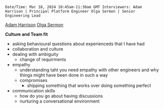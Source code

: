 ```
Date/Time: Mar 18, 2024 10:45am-11:30am GMT Interviewers: Adam Harrison | Principal Platform Engineer Olga Sermon | Senior Engineering Lead
```

[Adam Harrison](https://www.linkedin.com/in/awharrison/)
[Olga Sermon](https://www.linkedin.com/in/olga-sermon-787527a4/)

**Culture and Team fit**
- asking behavioural questions about experienceds that I have had
- collaboration and culture
- dealing with ambiguity
	- change of requirments
- empathy
	- understanding taht you need empathy with other engineers and why things might have been done in such a way
	- compromises
		- shipping something that works over doing something perfect
- communication skills
	- how do you go about having discussions
	- nurturing a conversational environment